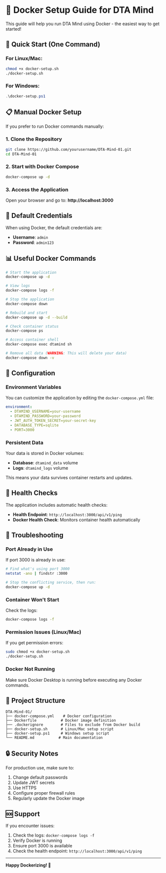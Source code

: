 # 🐳 Docker Setup Guide for DTA Mind

This guide will help you run DTA Mind using Docker - the easiest way to get started!

## 🚀 Quick Start (One Command)

### For Linux/Mac:
```bash
chmod +x docker-setup.sh
./docker-setup.sh
```

### For Windows:
```powershell
.\docker-setup.ps1
```

## 📋 Manual Docker Setup

If you prefer to run Docker commands manually:

### 1. Clone the Repository
```bash
git clone https://github.com/yourusername/DTA-Mind-01.git
cd DTA-Mind-01
```

### 2. Start with Docker Compose
```bash
docker-compose up -d
```

### 3. Access the Application
Open your browser and go to: **http://localhost:3000**

## 🔐 Default Credentials

When using Docker, the default credentials are:
- **Username**: `admin`
- **Password**: `admin123`

## 📊 Useful Docker Commands

```bash
# Start the application
docker-compose up -d

# View logs
docker-compose logs -f

# Stop the application
docker-compose down

# Rebuild and start
docker-compose up -d --build

# Check container status
docker-compose ps

# Access container shell
docker-compose exec dtamind sh

# Remove all data (WARNING: This will delete your data)
docker-compose down -v
```

## 🔧 Configuration

### Environment Variables

You can customize the application by editing the `docker-compose.yml` file:

```yaml
environment:
  - DTAMIND_USERNAME=your-username
  - DTAMIND_PASSWORD=your-password
  - JWT_AUTH_TOKEN_SECRET=your-secret-key
  - DATABASE_TYPE=sqlite
  - PORT=3000
```

### Persistent Data

Your data is stored in Docker volumes:
- **Database**: `dtamind_data` volume
- **Logs**: `dtamind_logs` volume

This means your data survives container restarts and updates.

## 🏥 Health Checks

The application includes automatic health checks:
- **Health Endpoint**: `http://localhost:3000/api/v1/ping`
- **Docker Health Check**: Monitors container health automatically

## 🐛 Troubleshooting

### Port Already in Use
If port 3000 is already in use:
```bash
# Find what's using port 3000
netstat -ano | findstr :3000

# Stop the conflicting service, then run:
docker-compose up -d
```

### Container Won't Start
Check the logs:
```bash
docker-compose logs -f
```

### Permission Issues (Linux/Mac)
If you get permission errors:
```bash
sudo chmod +x docker-setup.sh
./docker-setup.sh
```

### Docker Not Running
Make sure Docker Desktop is running before executing any Docker commands.

## 📁 Project Structure

```
DTA-Mind-01/
├── docker-compose.yml    # Docker configuration
├── Dockerfile           # Docker image definition
├── .dockerignore        # Files to exclude from Docker build
├── docker-setup.sh      # Linux/Mac setup script
├── docker-setup.ps1     # Windows setup script
└── README.md           # Main documentation
```

## 🔒 Security Notes

For production use, make sure to:
1. Change default passwords
2. Update JWT secrets
3. Use HTTPS
4. Configure proper firewall rules
5. Regularly update the Docker image

## 🆘 Support

If you encounter issues:
1. Check the logs: `docker-compose logs -f`
2. Verify Docker is running
3. Ensure port 3000 is available
4. Check the health endpoint: `http://localhost:3000/api/v1/ping`

---

**Happy Dockerizing! 🐳** 